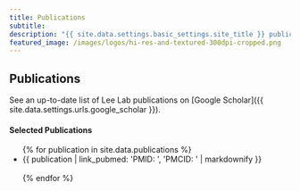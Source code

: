 ```yaml
---
title: Publications
subtitle:
description: "{{ site.data.settings.basic_settings.site_title }} publications."
featured_image: /images/logos/hi-res-and-textured-300dpi-cropped.png
---
```


## Publications

See an up-to-date list of Lee Lab publications on [Google Scholar]({{ site.data.settings.urls.google_scholar }}).

#### Selected Publications

<ul>
  {% for publication in site.data.publications %}
  <div class="publication">
  <li>
    {{ publication | link_pubmed: 'PMID: ', 'PMCID: ' | markdownify }}
  </li>
  </div>
  <br>
  {% endfor %}
</ul>
